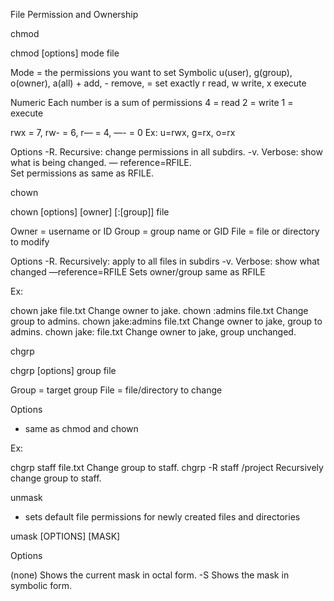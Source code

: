 File Permission and Ownership

chmod

chmod [options] mode file

Mode = the permissions you want to set
Symbolic
        u(user), g(group), o(owner), a(all)
        + add, - remove, = set exactly
        r read, w write, x execute

Numeric
        Each number is a sum of permissions
                4 = read
                2 = write
                1 = execute

rwx = 7, rw- = 6, r— = 4, —- = 0
Ex: u=rwx, g=rx, o=rx

Options
-R.         Recursive: change permissions in all subdirs.
-v.          Verbose: show what is being changed.
— reference=RFILE.             
                Set permissions as same as RFILE.


chown 

chown [options] [owner] [:[group]] file

Owner = username or ID
Group = group name or GID
File = file or directory to modify

Options
-R.         Recursively: apply to all files in subdirs 
-v.          Verbose: show what changed
—reference=RFILE
               Sets owner/group same as RFILE

Ex:

chown jake file.txt	Change owner to jake.
chown :admins file.txt	Change group to admins.
chown jake:admins file.txt	Change owner to jake, group to admins.
chown jake: file.txt	Change owner to jake, group unchanged.

chgrp

chgrp [options] group file

Group = target group
File = file/directory to change

Options
* same as chmod and chown

Ex: 

chgrp staff file.txt	Change group to staff.
chgrp -R staff /project	Recursively change group to staff.

unmask
- sets default file permissions for newly created files and directories

umask [OPTIONS] [MASK]

Options

(none)	Shows the current mask in octal form.
-S	Shows the mask in symbolic form.

